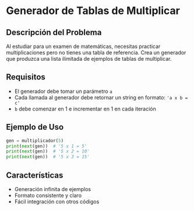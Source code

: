 # Generador de Tablas de Multiplicar

## Descripción del Problema
Al estudiar para un examen de matemáticas, necesitas practicar multiplicaciones pero no tienes una tabla de referencia. Crea un generador que produzca una lista ilimitada de ejemplos de tablas de multiplicar.

## Requisitos
- El generador debe tomar un parámetro `a`
- Cada llamada al generador debe retornar un string en formato: `'a x b = c'`
- `b` debe comenzar en 1 e incrementar en 1 en cada iteración

## Ejemplo de Uso
```python
gen = multiplicador(5)
print(next(gen))  # '5 x 1 = 5'
print(next(gen))  # '5 x 2 = 10'
print(next(gen))  # '5 x 3 = 15'
```

## Características
- Generación infinita de ejemplos
- Formato consistente y claro
- Fácil integración con otros códigos
